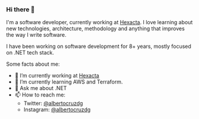 ### Hi there 👋

I'm a software developer, currently working at [Hexacta](https://www.hexacta.com/). I love learning about new technologies, architecture, methodology and anything that improves the way I write software.

I have been working on software development for 8+ years, mostly focused on .NET tech stack.

Some facts about me:

- 🔭 I’m currently working at [Hexacta](https://www.hexacta.com/)
- 🌱 I’m currently learning AWS and Terraform.
- 💬 Ask me about .NET
- 📫 How to reach me:
  - Twitter: [@albertocruzdg](https://twitter.com/albertocruzdg)
  - Instagram: [@albertocruzdg](https://instagram.com/albertocruzdg)
<!--
- ⚡ Fun fact:
-->
